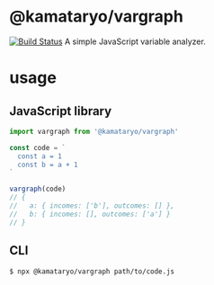 # @kamataryo/vargraph

[![Build Status](https://travis-ci.org/kamataryo/vargraph.svg?branch=master)](https://travis-ci.org/kamataryo/vargraph)
A simple JavaScript variable analyzer.

# usage

## JavaScript library

```javascript
import vargraph from '@kamataryo/vargraph'

const code = `
  const a = 1
  const b = a + 1
`

vargraph(code)
// {
//   a: { incomes: ['b'], outcomes: [] },
//   b: { incomes: [], outcomes: ['a'] }
// }
```

## CLI

```shell
$ npx @kamataryo/vargraph path/to/code.js
```
